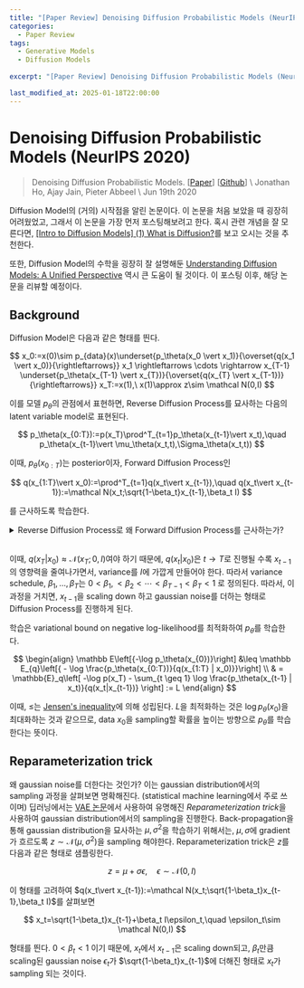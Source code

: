 ```yaml
---
title: "[Paper Review] Denoising Diffusion Probabilistic Models (NeurIPS 2020)"
categories:
  - Paper Review
tags:
  - Generative Models
  - Diffusion Models
  
excerpt: "[Paper Review] Denoising Diffusion Probabilistic Models (NeurIPS 2020)"

last_modified_at: 2025-01-18T22:00:00
---
```


# Denoising Diffusion Probabilistic Models (NeurIPS 2020)

> Denoising Diffusion Probabilistic Models. [[Paper](https://arxiv.org/abs/2006.11239)] [[Github](https://github.com/hojonathanho/diffusion)] \\
> Jonathan Ho, Ajay Jain, Pieter Abbeel \\
> Jun 19th 2020

Diffusion Model의 (거의) 시작점을 알린 논문이다. 이 논문을 처음 보았을 때 굉장히 어려웠었고, 그래서 이 논문을 가장 먼저 포스팅해보려고 한다. 혹시 관련 개념을 잘 모른다면, [[Intro to Diffusion Models] (1) What is Diffusion?](/study/what-is-diffusion/)를 보고 오시는 것을 추천한다.

또한, Diffusion Model의 수학을 굉장히 잘 설명해둔 [Understanding Diffusion Models: A Unified Perspective](https://arxiv.org/abs/2208.11970) 역시 큰 도움이 될 것이다. 이 포스팅 이후, 해당 논문을 리뷰할 예정이다.

## Background

Diffusion Model은 다음과 같은 형태를 띈다.

$$
x_0:=x(0)\sim p_{data}(x)\underset{p_\theta(x_0 \vert x_1)}{\overset{q(x_1 \vert x_0)}{\rightleftarrows}} x_1 \rightleftarrows \cdots \rightarrow x_{T-1} \underset{p_\theta(x_{T-1} \vert x_{T})}{\overset{q(x_{T} \vert x_{T-1})}{\rightleftarrows}} x_T:=x(1),\ x(1)\approx z\sim \mathcal N(0,I)
$$

이를 모델 $p_\theta$의 관점에서 표현하면, Reverse Diffusion Process를 묘사하는 다음의 latent variable model로 표현된다. 

$$
p_\theta(x_{0:T}):=p(x_T)\prod^T_{t=1}p_\theta(x_{t-1}\vert x_t),\quad p_\theta(x_{t-1}\vert \mu_\theta(x_t,t),\Sigma_\theta(x_t,t))
$$

이때, $p_\theta(x_{0:T})$는 posterior이자, Forward Diffusion Process인 

$$
q(x_{1:T}\vert x_0):=\prod^T_{t=1}q(x_t\vert x_{t-1}),\quad q(x_t\vert x_{t-1}):=\mathcal N(x_t;\sqrt{1-\beta_t}x_{t-1},\beta_t I)
$$

를 근사하도록 학습한다. 

<details>
<summary>Reverse Diffusion Process로 왜 Forward Diffusion Process를 근사하는가?</summary>
<div>

 만약 $p_\theta$가 $q$를 잘 근사한다면, $p_\theta(x_t)$가 묘사하는 분포와 $q(x_t)$가 묘사하는 분포가 동일해야한다. 따라서, Forward Diffusion Process를 묘사하는 $q$의 분포를 $p_\theta$를 통해 근사하는 것이다.

</div>
</details>
<br>

이때, $q(x_T\vert x_0)\approx \mathcal N(x_T;0,I)$여야 하기 때문에, $q(x_t\vert x_{0})$은 $t\rightarrow T$로 진행될 수록 $x_{t-1}$의 영향력을 줄여나가면서, variance를 $I$에 가깝게 만들어야 한다. 따라서 variance schedule, $\beta_1,\dots,\beta_T$는 $0<\beta_1,<\beta_2<\cdots<\beta_{T-1}<\beta_T<1$ 로 정의된다. 따라서, 이 과정을 거치면, $x_{t-1}$을 scaling down 하고 gaussian noise를 더하는 형태로 Diffusion Process를 진행하게 된다.

학습은 variational bound on negative log-likelihood를 최적화하여 $p_\theta$를 학습한다. 

$$
\begin{align}
\mathbb E\left[{-\log p_\theta(x_{0})}\right] &\leq \mathbb E_{q}\left[{ - \log \frac{p_\theta(x_{0:T})}{q(x_{1:T} | x_0)}}\right] \\ 
& = \mathbb{E}_q\left[ -\log p(x_T) - \sum_{t \geq 1} \log \frac{p_\theta(x_{t-1} | x_t)}{q(x_t|x_{t-1})} \right] := L
\end{align}
$$

이때, $\leq$는 [Jensen's inequality](https://en.wikipedia.org/wiki/Jensen%27s_inequality)에 의해 성립된다. $L$을 최적화하는 것은 $\log p_\theta(x_{0})$을 최대화하는 것과 같으므로, data $x_0$을 sampling할 확률을 높이는 방향으로 $p_\theta$를 학습한다는 뜻이다.
## Reparameterization trick

왜 gaussian noise를 더한다는 것인가? 이는 gaussian distribution에서의 sampling 과정을 살펴보면 명확해진다. (statistical machine learning에서 주로 쓰이며) 딥러닝에서는 [VAE 논문](https://arxiv.org/abs/1312.6114)에서 사용하여 유명해진 *Reparameterization trick*을 사용하여 gaussian distribution에서의 sampling을 진행한다. Back-propagation을 통해 gaussian distribution을 묘사하는 $\mu,\sigma^2$을 학습하기 위해서는, $\mu,\sigma$에 gradient가 흐르도록 $z\sim\mathcal N(\mu,\sigma^2)$을 sampling 해야한다. Reparameterization trick은 $z$를 다음과 같은 형태로 샘플링한다.

$$
z=\mu+\sigma\epsilon,\quad  \epsilon\sim \mathcal N(0,I)
$$

이 형태를 고려하여 $q(x_t\vert x_{t-1}):=\mathcal N(x_t;\sqrt{1-\beta_t}x_{t-1},\beta_t I)$를 살펴보면

$$
x_t=\sqrt{1-\beta_t}x_{t-1}+\beta_t I\epsilon_t,\quad \epsilon_t\sim \mathcal N(0,I)
$$

형태를 띈다. $0<\beta_t<1$ 이기 때문에, $x_t$에서 $x_{t-1}$은 scaling down되고,  $\beta_t$만큼 scaling된 gaussian noise $\epsilon_t$가 $\sqrt{1-\beta_t}x_{t-1}$에 더해진 형태로 $x_t$가 sampling 되는 것이다.

